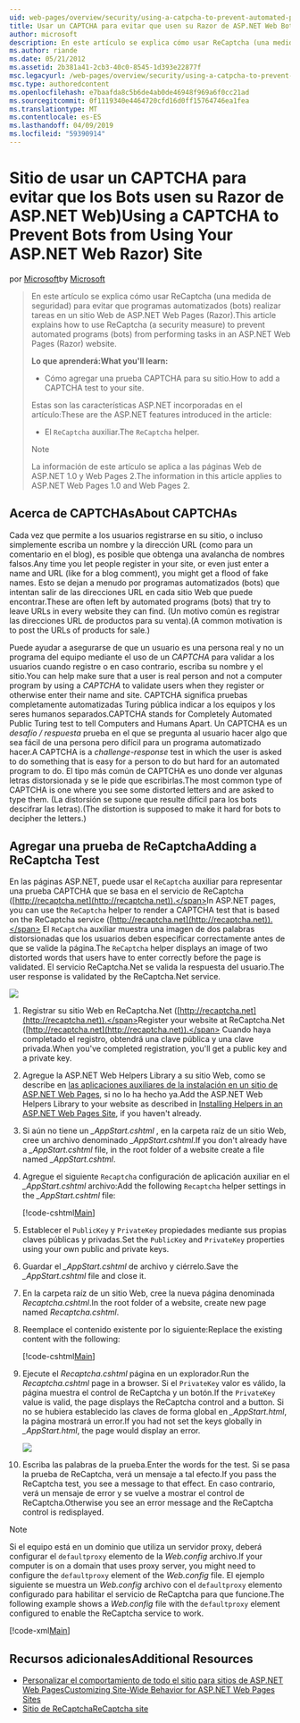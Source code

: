```yaml
---
uid: web-pages/overview/security/using-a-catpcha-to-prevent-automated-programs-bots-from-using-your-aspnet-web-site
title: Usar un CAPTCHA para evitar que usen su Razor de ASP.NET Web Bots) sitio | Microsoft Docs
author: microsoft
description: En este artículo se explica cómo usar ReCaptcha (una medida de seguridad) para evitar que programas automatizados (bots) realizar tareas en una ASP.NET Web Pages (Razor) se...
ms.author: riande
ms.date: 05/21/2012
ms.assetid: 2b381a41-2cb3-40c0-8545-1d393e22877f
msc.legacyurl: /web-pages/overview/security/using-a-catpcha-to-prevent-automated-programs-bots-from-using-your-aspnet-web-site
msc.type: authoredcontent
ms.openlocfilehash: e7baafda8c5b6de4ab0de46948f969a6f0cc21ad
ms.sourcegitcommit: 0f1119340e4464720cfd16d0ff15764746ea1fea
ms.translationtype: MT
ms.contentlocale: es-ES
ms.lasthandoff: 04/09/2019
ms.locfileid: "59390914"
---
```

# <a name="using-a-captcha-to-prevent-bots-from-using-your-aspnet-web-razor-site"></a><span data-ttu-id="e6996-103">Sitio de usar un CAPTCHA para evitar que los Bots usen su Razor de ASP.NET Web)</span><span class="sxs-lookup"><span data-stu-id="e6996-103">Using a CAPTCHA to Prevent Bots from Using Your ASP.NET Web Razor) Site</span></span>

<span data-ttu-id="e6996-104">por [Microsoft](https://github.com/microsoft)</span><span class="sxs-lookup"><span data-stu-id="e6996-104">by [Microsoft](https://github.com/microsoft)</span></span>

> <span data-ttu-id="e6996-105">En este artículo se explica cómo usar ReCaptcha (una medida de seguridad) para evitar que programas automatizados (bots) realizar tareas en un sitio Web de ASP.NET Web Pages (Razor).</span><span class="sxs-lookup"><span data-stu-id="e6996-105">This article explains how to use ReCaptcha (a security measure) to prevent automated programs (bots) from performing tasks in an ASP.NET Web Pages (Razor) website.</span></span>
> 
> **<span data-ttu-id="e6996-106">Lo que aprenderá:</span><span class="sxs-lookup"><span data-stu-id="e6996-106">What you'll learn:</span></span>** 
> 
> - <span data-ttu-id="e6996-107">Cómo agregar una prueba CAPTCHA para su sitio.</span><span class="sxs-lookup"><span data-stu-id="e6996-107">How to add a CAPTCHA test to your site.</span></span>
> 
> <span data-ttu-id="e6996-108">Estas son las características ASP.NET incorporadas en el artículo:</span><span class="sxs-lookup"><span data-stu-id="e6996-108">These are the ASP.NET features introduced in the article:</span></span>
> 
> - <span data-ttu-id="e6996-109">El `ReCaptcha` auxiliar.</span><span class="sxs-lookup"><span data-stu-id="e6996-109">The `ReCaptcha` helper.</span></span>
> 
> > [!NOTE]
> > <span data-ttu-id="e6996-110">La información de este artículo se aplica a las páginas Web de ASP.NET 1.0 y Web Pages 2.</span><span class="sxs-lookup"><span data-stu-id="e6996-110">The information in this article applies to ASP.NET Web Pages 1.0 and Web Pages 2.</span></span>


## <a name="about-captchas"></a><span data-ttu-id="e6996-111">Acerca de CAPTCHAs</span><span class="sxs-lookup"><span data-stu-id="e6996-111">About CAPTCHAs</span></span>

<span data-ttu-id="e6996-112">Cada vez que permite a los usuarios registrarse en su sitio, o incluso simplemente escriba un nombre y la dirección URL (como para un comentario en el blog), es posible que obtenga una avalancha de nombres falsos.</span><span class="sxs-lookup"><span data-stu-id="e6996-112">Any time you let people register in your site, or even just enter a name and URL (like for a blog comment), you might get a flood of fake names.</span></span> <span data-ttu-id="e6996-113">Esto se dejan a menudo por programas automatizados (bots) que intentan salir de las direcciones URL en cada sitio Web que puede encontrar.</span><span class="sxs-lookup"><span data-stu-id="e6996-113">These are often left by automated programs (bots) that try to leave URLs in every website they can find.</span></span> <span data-ttu-id="e6996-114">(Un motivo común es registrar las direcciones URL de productos para su venta).</span><span class="sxs-lookup"><span data-stu-id="e6996-114">(A common motivation is to post the URLs of products for sale.)</span></span>

<span data-ttu-id="e6996-115">Puede ayudar a asegurarse de que un usuario es una persona real y no un programa del equipo mediante el uso de un *CAPTCHA* para validar a los usuarios cuando registre o en caso contrario, escriba su nombre y el sitio.</span><span class="sxs-lookup"><span data-stu-id="e6996-115">You can help make sure that a user is real person and not a computer program by using a *CAPTCHA* to validate users when they register or otherwise enter their name and site.</span></span> <span data-ttu-id="e6996-116">CAPTCHA significa pruebas completamente automatizadas Turing pública indicar a los equipos y los seres humanos separados.</span><span class="sxs-lookup"><span data-stu-id="e6996-116">CAPTCHA stands for Completely Automated Public Turing test to tell Computers and Humans Apart.</span></span> <span data-ttu-id="e6996-117">Un CAPTCHA es un *desafío / respuesta* prueba en el que se pregunta al usuario hacer algo que sea fácil de una persona pero difícil para un programa automatizado hacer.</span><span class="sxs-lookup"><span data-stu-id="e6996-117">A CAPTCHA is a *challenge-response* test in which the user is asked to do something that is easy for a person to do but hard for an automated program to do.</span></span> <span data-ttu-id="e6996-118">El tipo más común de CAPTCHA es uno donde ver algunas letras distorsionada y se le pide que escribirlas.</span><span class="sxs-lookup"><span data-stu-id="e6996-118">The most common type of CAPTCHA is one where you see some distorted letters and are asked to type them.</span></span> <span data-ttu-id="e6996-119">(La distorsión se supone que resulte difícil para los bots descifrar las letras).</span><span class="sxs-lookup"><span data-stu-id="e6996-119">(The distortion is supposed to make it hard for bots to decipher the letters.)</span></span>

## <a name="adding-a-recaptcha-test"></a><span data-ttu-id="e6996-120">Agregar una prueba de ReCaptcha</span><span class="sxs-lookup"><span data-stu-id="e6996-120">Adding a ReCaptcha Test</span></span>

<span data-ttu-id="e6996-121">En las páginas ASP.NET, puede usar el `ReCaptcha` auxiliar para representar una prueba CAPTCHA que se basa en el servicio de ReCaptcha ([http://recaptcha.net](http://recaptcha.net)).</span><span class="sxs-lookup"><span data-stu-id="e6996-121">In ASP.NET pages, you can use the `ReCaptcha` helper to render a CAPTCHA test that is based on the ReCaptcha service ([http://recaptcha.net](http://recaptcha.net)).</span></span> <span data-ttu-id="e6996-122">El `ReCaptcha` auxiliar muestra una imagen de dos palabras distorsionadas que los usuarios deben especificar correctamente antes de que se valide la página.</span><span class="sxs-lookup"><span data-stu-id="e6996-122">The `ReCaptcha` helper displays an image of two distorted words that users have to enter correctly before the page is validated.</span></span> <span data-ttu-id="e6996-123">El servicio ReCaptcha.Net se valida la respuesta del usuario.</span><span class="sxs-lookup"><span data-stu-id="e6996-123">The user response is validated by the ReCaptcha.Net service.</span></span>

![](using-a-catpcha-to-prevent-automated-programs-bots-from-using-your-aspnet-web-site/_static/image1.jpg)

1. <span data-ttu-id="e6996-124">Registrar su sitio Web en ReCaptcha.Net ([http://recaptcha.net](http://recaptcha.net)).</span><span class="sxs-lookup"><span data-stu-id="e6996-124">Register your website at ReCaptcha.Net ([http://recaptcha.net](http://recaptcha.net)).</span></span> <span data-ttu-id="e6996-125">Cuando haya completado el registro, obtendrá una clave pública y una clave privada.</span><span class="sxs-lookup"><span data-stu-id="e6996-125">When you've completed registration, you'll get a public key and a private key.</span></span>
2. <span data-ttu-id="e6996-126">Agregue la ASP.NET Web Helpers Library a su sitio Web, como se describe en [las aplicaciones auxiliares de la instalación en un sitio de ASP.NET Web Pages](https://go.microsoft.com/fwlink/?LinkId=252372), si no lo ha hecho ya.</span><span class="sxs-lookup"><span data-stu-id="e6996-126">Add the ASP.NET Web Helpers Library to your website as described in [Installing Helpers in an ASP.NET Web Pages Site](https://go.microsoft.com/fwlink/?LinkId=252372), if you haven't already.</span></span>
3. <span data-ttu-id="e6996-127">Si aún no tiene un  *\_AppStart.cshtml* , en la carpeta raíz de un sitio Web, cree un archivo denominado  *\_AppStart.cshtml*.</span><span class="sxs-lookup"><span data-stu-id="e6996-127">If you don't already have a *\_AppStart.cshtml* file, in the root folder of a website create a file named *\_AppStart.cshtml*.</span></span>
4. <span data-ttu-id="e6996-128">Agregue el siguiente `Recaptcha` configuración de aplicación auxiliar en el  *\_AppStart.cshtml* archivo:</span><span class="sxs-lookup"><span data-stu-id="e6996-128">Add the following `Recaptcha` helper settings in the *\_AppStart.cshtml* file:</span></span> 

    [!code-cshtml[Main](using-a-catpcha-to-prevent-automated-programs-bots-from-using-your-aspnet-web-site/samples/sample1.cshtml?highlight=6-7)]
5. <span data-ttu-id="e6996-129">Establecer el `PublicKey` y `PrivateKey` propiedades mediante sus propias claves públicas y privadas.</span><span class="sxs-lookup"><span data-stu-id="e6996-129">Set the `PublicKey` and `PrivateKey` properties using your own public and private keys.</span></span>
6. <span data-ttu-id="e6996-130">Guardar el  *\_AppStart.cshtml* de archivo y ciérrelo.</span><span class="sxs-lookup"><span data-stu-id="e6996-130">Save the *\_AppStart.cshtml* file and close it.</span></span>
7. <span data-ttu-id="e6996-131">En la carpeta raíz de un sitio Web, cree la nueva página denominada *Recaptcha.cshtml*.</span><span class="sxs-lookup"><span data-stu-id="e6996-131">In the root folder of a website, create new page named *Recaptcha.cshtml*.</span></span>
8. <span data-ttu-id="e6996-132">Reemplace el contenido existente por lo siguiente:</span><span class="sxs-lookup"><span data-stu-id="e6996-132">Replace the existing content with the following:</span></span> 

    [!code-cshtml[Main](using-a-catpcha-to-prevent-automated-programs-bots-from-using-your-aspnet-web-site/samples/sample2.cshtml)]
9. <span data-ttu-id="e6996-133">Ejecute el *Recaptcha.cshtml* página en un explorador.</span><span class="sxs-lookup"><span data-stu-id="e6996-133">Run the *Recaptcha.cshtml* page in a browser.</span></span> <span data-ttu-id="e6996-134">Si el `PrivateKey` valor es válido, la página muestra el control de ReCaptcha y un botón.</span><span class="sxs-lookup"><span data-stu-id="e6996-134">If the `PrivateKey` value is valid, the page displays the ReCaptcha control and a button.</span></span> <span data-ttu-id="e6996-135">Si no se hubiera establecido las claves de forma global en  *\_AppStart.html*, la página mostrará un error.</span><span class="sxs-lookup"><span data-stu-id="e6996-135">If you had not set the keys globally in *\_AppStart.html*, the page would display an error.</span></span> 

    ![](using-a-catpcha-to-prevent-automated-programs-bots-from-using-your-aspnet-web-site/_static/image1.png)
10. <span data-ttu-id="e6996-136">Escriba las palabras de la prueba.</span><span class="sxs-lookup"><span data-stu-id="e6996-136">Enter the words for the test.</span></span> <span data-ttu-id="e6996-137">Si se pasa la prueba de ReCaptcha, verá un mensaje a tal efecto.</span><span class="sxs-lookup"><span data-stu-id="e6996-137">If you pass the ReCaptcha test, you see a message to that effect.</span></span> <span data-ttu-id="e6996-138">En caso contrario, verá un mensaje de error y se vuelve a mostrar el control de ReCaptcha.</span><span class="sxs-lookup"><span data-stu-id="e6996-138">Otherwise you see an error message and the ReCaptcha control is redisplayed.</span></span>

> [!NOTE]
> <span data-ttu-id="e6996-139">Si el equipo está en un dominio que utiliza un servidor proxy, deberá configurar el `defaultproxy` elemento de la *Web.config* archivo.</span><span class="sxs-lookup"><span data-stu-id="e6996-139">If your computer is on a domain that uses proxy server, you might need to configure the `defaultproxy` element of the *Web.config* file.</span></span> <span data-ttu-id="e6996-140">El ejemplo siguiente se muestra un *Web.config* archivo con el `defaultproxy` elemento configurado para habilitar el servicio de ReCaptcha para que funcione.</span><span class="sxs-lookup"><span data-stu-id="e6996-140">The following example shows a *Web.config* file with the `defaultproxy` element configured to enable the ReCaptcha service to work.</span></span>
> 
> [!code-xml[Main](using-a-catpcha-to-prevent-automated-programs-bots-from-using-your-aspnet-web-site/samples/sample3.xml)]


<a id="Additional_Resources"></a>
## <a name="additional-resources"></a><span data-ttu-id="e6996-141">Recursos adicionales</span><span class="sxs-lookup"><span data-stu-id="e6996-141">Additional Resources</span></span>


- [<span data-ttu-id="e6996-142">Personalizar el comportamiento de todo el sitio para sitios de ASP.NET Web Pages</span><span class="sxs-lookup"><span data-stu-id="e6996-142">Customizing Site-Wide Behavior for ASP.NET Web Pages Sites</span></span>](https://go.microsoft.com/fwlink/?LinkId=202906)
- [<span data-ttu-id="e6996-143">Sitio de ReCaptcha</span><span class="sxs-lookup"><span data-stu-id="e6996-143">ReCaptcha site</span></span>](https://www.google.com/recaptcha)
